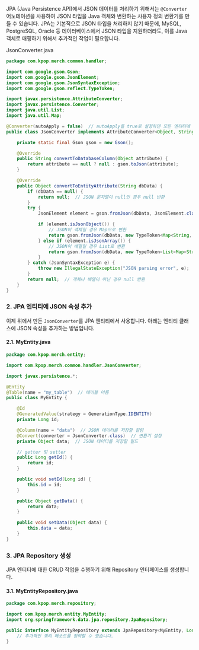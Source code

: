 

JPA (Java Persistence API)에서 JSON 데이터를 처리하기 위해서는 `@Converter` 어노테이션을 사용하여 JSON 타입을 Java 객체와 변환하는 사용자 정의 변환기를 만들 수 있습니다. JPA는 기본적으로 JSON 타입을 처리하지 않기 때문에, MySQL, PostgreSQL, Oracle 등 데이터베이스에서 JSON 타입을 지원하더라도, 이를 Java 객체로 매핑하기 위해서 추가적인 작업이 필요합니다.

JsonConverter.java
```java
package com.kpop.merch.common.handler;

import com.google.gson.Gson;
import com.google.gson.JsonElement;
import com.google.gson.JsonSyntaxException;
import com.google.gson.reflect.TypeToken;

import javax.persistence.AttributeConverter;
import javax.persistence.Converter;
import java.util.List;
import java.util.Map;

@Converter(autoApply = false)  // autoApply를 true로 설정하면 모든 엔티티에 자동으로 적용됨
public class JsonConverter implements AttributeConverter<Object, String> {

    private static final Gson gson = new Gson();

    @Override
    public String convertToDatabaseColumn(Object attribute) {
        return attribute == null ? null : gson.toJson(attribute);
    }

    @Override
    public Object convertToEntityAttribute(String dbData) {
        if (dbData == null) {
            return null;  // JSON 문자열이 null인 경우 null 반환
        }
        try {
            JsonElement element = gson.fromJson(dbData, JsonElement.class);

            if (element.isJsonObject()) {
                // JSON이 객체일 경우 Map으로 변환
                return gson.fromJson(dbData, new TypeToken<Map<String, Object>>() {}.getType());
            } else if (element.isJsonArray()) {
                // JSON이 배열일 경우 List로 변환
                return gson.fromJson(dbData, new TypeToken<List<Map<String, Object>>>() {}.getType());
            }
        } catch (JsonSyntaxException e) {
            throw new IllegalStateException("JSON parsing error", e);
        }
        return null;  // 객체나 배열이 아닌 경우 null 반환
    }
}

```


### 2. JPA 엔티티에 JSON 속성 추가

이제 위에서 만든 `JsonConverter`를 JPA 엔티티에서 사용합니다. 아래는 엔티티 클래스에 JSON 속성을 추가하는 방법입니다.

#### 2.1. **MyEntity.java**


```java
package com.kpop.merch.entity;

import com.kpop.merch.common.handler.JsonConverter;

import javax.persistence.*;

@Entity
@Table(name = "my_table")  // 테이블 이름
public class MyEntity {

    @Id
    @GeneratedValue(strategy = GenerationType.IDENTITY)
    private Long id;

    @Column(name = "data")  // JSON 데이터를 저장할 컬럼
    @Convert(converter = JsonConverter.class)  // 변환기 설정
    private Object data;  // JSON 데이터를 저장할 필드

    // getter 및 setter
    public Long getId() {
        return id;
    }

    public void setId(Long id) {
        this.id = id;
    }

    public Object getData() {
        return data;
    }

    public void setData(Object data) {
        this.data = data;
    }
}

```



### 3. JPA Repository 생성

JPA 엔티티에 대한 CRUD 작업을 수행하기 위해 Repository 인터페이스를 생성합니다.

#### 3.1. **MyEntityRepository.java**



```java
package com.kpop.merch.repository;

import com.kpop.merch.entity.MyEntity;
import org.springframework.data.jpa.repository.JpaRepository;

public interface MyEntityRepository extends JpaRepository<MyEntity, Long> {
    // 추가적인 쿼리 메소드를 정의할 수 있습니다.
}

```